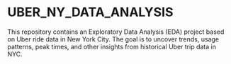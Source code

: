 # UBER_NY_DATA_ANALYSIS
This repository contains an Exploratory Data Analysis (EDA) project based on Uber ride data in New York City. The goal is to uncover trends, usage patterns, peak times, and other insights from historical Uber trip data in NYC.
